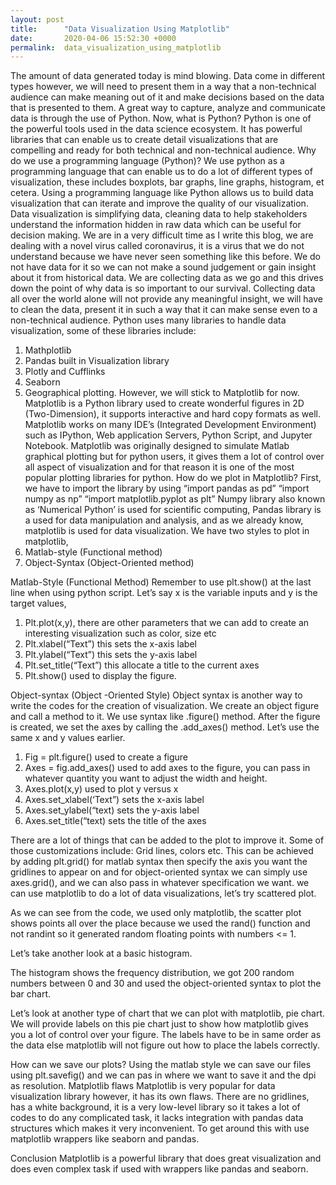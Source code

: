 ```yaml
---
layout: post
title:      "Data Visualization Using Matplotlib"
date:       2020-04-06 15:52:30 +0000
permalink:  data_visualization_using_matplotlib
---
```




The amount of data generated today is mind blowing. Data come in different types however, we will need to present them in a way that a non-technical audience can make meaning out of it and make decisions based on the data that is presented to them. 
A great way to capture, analyze and communicate data is through the use of Python. Now, what is Python?
 Python is one of the powerful tools used in the data science ecosystem. It has powerful libraries that can enable us to create detail visualizations that are compelling and ready for both technical and non-technical audience.
Why do we use a programming language (Python)?
We use python as a programming language that can enable us to do a lot of different types of visualization, these includes boxplots, bar graphs, line graphs, histogram, et cetera. 
Using a programming language like Python allows us to build data visualization that can iterate and improve the quality of our visualization.
Data visualization is simplifying data, cleaning data to help stakeholders understand the information hidden in raw data which can be useful for decision making.
We are in a very difficult time as I write this blog, we are dealing with a novel virus called coronavirus, it is a virus that we do not understand because we have never seen something like this before. We do not have data for it so we can not make a sound judgement or gain insight about it from historical data.
 We are collecting data as we go and this drives down the point of why data is so important to our survival. 
Collecting data all over the world alone will not provide any meaningful insight, we will have to clean the data, present it in such a way that it can make sense even to a non-technical audience.
Python uses many libraries to handle data visualization, some of these libraries include:
1.	Mathplotlib
2.	Pandas built in Visualization library
3.	Plotly and Cufflinks
4.	Seaborn
5.	Geographical plotting.
However, we will stick to Matplotlib for now. 
Matplotlib is a Python library used to create wonderful figures in 2D (Two-Dimension), it supports interactive and hard copy formats as well. Matplotlib works on many IDE’s (Integrated Development Environment) such as IPython, Web application Servers, Python Script, and Jupyter Notebook.
Matplotlib was originally designed to simulate Matlab graphical plotting but for python users, it gives them a lot of control over all aspect of visualization and for that reason it is one of the most popular plotting libraries for python.
How do we plot in Matplotlib?
First, we have to import the library by using 
 “import pandas as pd”
“import numpy as np”
“import matplotlib.pyplot as plt”
Numpy library also known as ‘Numerical Python’ is used for scientific computing, Pandas library is a used for data manipulation and analysis, and as we already know, matplotlib is used for data visualization.
We have two styles to plot in matplotlib,  
1.	 Matlab-style (Functional method)
2.	 Object-Syntax (Object-Oriented method)

Matlab-Style (Functional Method)
Remember to use plt.show() at the last line when using python script.
Let’s say x is the variable inputs and y is the target values,
1.	Plt.plot(x,y), there are other parameters that we can add to create an interesting visualization  such as color, size etc
2.	Plt.xlabel(“Text”) this sets the x-axis label 
3.	Plt.ylabel(“Text”) this sets the y-axis label
4.	Plt.set_title(“Text”) this allocate a title to the current axes
5.	Plt.show() used to display the figure.
 

Object-syntax (Object -Oriented Style)
Object syntax is another way to write the codes for the creation of visualization. We create an object figure and call a method to it. We use syntax like .figure() method. After the figure is created, we set the axes by calling the .add_axes() method.
Let’s use the same x and y values earlier.
1.	Fig = plt.figure() used to create a figure
2.	Axes = fig.add_axes() used to add axes to the figure, you can pass in whatever quantity you want to adjust the width and height.
3.	Axes.plot(x,y) used to plot y versus x 
4.	Axes.set_xlabel(‘Text”) sets the x-axis label
5.	Axes.set_ylabel(“text) sets the y-axis label
6.	Axes.set_title(“text) sets the title of the axes
 
There are a lot of things that can be added to the plot to improve it. Some of those customizations include: 
Grid lines, colors etc. This can be achieved by adding plt.grid() for matlab syntax then specify the axis you want the gridlines to appear on and for object-oriented syntax we can simply use axes.grid(), and we can also pass in whatever specification we want.
we can use matplotlib to do a lot of data visualizations, let’s try scattered plot.

 
As we can see from the code, we used only matplotlib, the scatter plot shows points all over the place because we used the rand() function and not randint so it generated random floating points with  numbers <= 1.

Let’s take another look at a basic histogram.



 
The histogram shows the frequency distribution, we got 200 random numbers between 0 and 30 and used the object-oriented syntax to plot the bar chart.

Let’s look at another type of chart that we can plot with matplotlib, pie chart.
We will provide labels on this pie chart just to show how matplotlib gives you a lot of control over your figure. The labels have to be in same order as the data else matplotlib will not figure out how to place the labels correctly.

 

How can we save our plots?
Using the matlab style we can save our files using plt.savefig() and we can pas in where we want to save it and the dpi as resolution. 
Matplotlib flaws 
Matplotlib is very popular for data visualization library however, it has its own flaws.
There are no gridlines, has a white background, it is a very low-level library so it takes a lot of codes to do any complicated task, it lacks integration with pandas data structures which makes it very inconvenient. To get around this with use matplotlib wrappers like seaborn and pandas.

Conclusion
Matplotlib is a powerful library that does great visualization and does even complex task if used with wrappers like pandas and seaborn.


